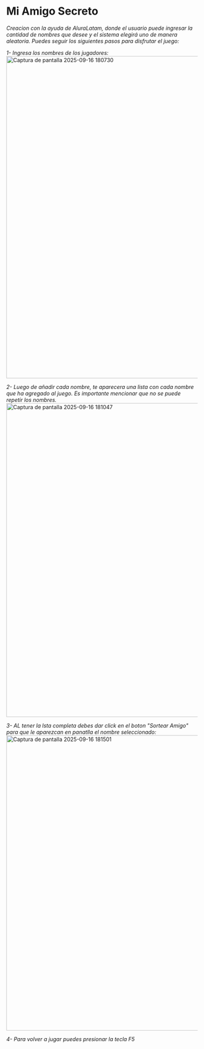 <h1 alingn = "center"> Mi Amigo Secreto </h1>

_Creacion con la ayuda de AluraLatam, donde el usuario puede ingresar la cantidad de nombres que desee y el sistema elegirá uno de manera aleatoria. Puedes seguir los siguientes pasos para disfrutar el juego:_

_1- Ingresa los nombres de los jugadores:_
<img width="950" height="847" alt="Captura de pantalla 2025-09-16 180730" src="https://github.com/user-attachments/assets/3bb7b45e-9198-4938-a572-c50ff1918d7f" />

_2- Luego de añadir cada nombre, te aparecera una lista con cada nombre que ha agregado al juego. Es importante mencionar que no se puede repetir los nombres._
<img width="956" height="825" alt="Captura de pantalla 2025-09-16 181047" src="https://github.com/user-attachments/assets/7eb1974b-ffaa-43af-9cdb-c762eafd05f3" />

_3- AL tener la lsta completa debes dar click en el boton "Sortear Amigo" para que le aparezcan en panatlla el nombre seleccionado:_ 
<img width="946" height="776" alt="Captura de pantalla 2025-09-16 181501" src="https://github.com/user-attachments/assets/aed4083a-103f-4e01-97ac-3cdbe9a3a507" />

_4- Para volver a jugar puedes presionar la tecla F5_
